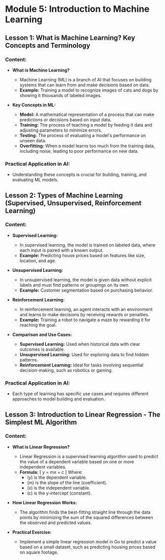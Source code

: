 
# Module 5: Introduction to Machine Learning

## Lesson 1: What is Machine Learning? Key Concepts and Terminology

### Content:
- **What is Machine Learning?**
  - Machine Learning (ML) is a branch of AI that focuses on building systems that can learn from and make decisions based on data.
  - **Example:** Training a model to recognize images of cats and dogs by showing it thousands of labeled images.

- **Key Concepts in ML:**
  - **Model:** A mathematical representation of a process that can make predictions or decisions based on input data.
  - **Training:** The process of teaching a model by feeding it data and adjusting parameters to minimize errors.
  - **Testing:** The process of evaluating a model's performance on unseen data.
  - **Overfitting:** When a model learns too much from the training data, including noise, leading to poor performance on new data.

### Practical Application in AI:
- Understanding these concepts is crucial for building, training, and evaluating ML models.

## Lesson 2: Types of Machine Learning (Supervised, Unsupervised, Reinforcement Learning)

### Content:
- **Supervised Learning:**
  - In supervised learning, the model is trained on labeled data, where each input is paired with a known output.
  - **Example:** Predicting house prices based on features like size, location, and age.

- **Unsupervised Learning:**
  - In unsupervised learning, the model is given data without explicit labels and must find patterns or groupings on its own.
  - **Example:** Customer segmentation based on purchasing behavior.

- **Reinforcement Learning:**
  - In reinforcement learning, an agent interacts with an environment and learns to make decisions by receiving rewards or penalties.
  - **Example:** Training a robot to navigate a maze by rewarding it for reaching the goal.

- **Comparison and Use Cases:**
  - **Supervised Learning:** Used when historical data with clear outcomes is available.
  - **Unsupervised Learning:** Used for exploring data to find hidden patterns.
  - **Reinforcement Learning:** Ideal for tasks involving sequential decision-making, such as robotics or gaming.

### Practical Application in AI:
- Each type of learning has specific use cases and requires different approaches to model building and evaluation.

## Lesson 3: Introduction to Linear Regression - The Simplest ML Algorithm

### Content:
- **What is Linear Regression?**
  - Linear Regression is a supervised learning algorithm used to predict the value of a dependent variable based on one or more independent variables.
  - **Formula:**
    \[
    y = mx + c
    \]
    Where:
    - \(y\) is the dependent variable.
    - \(m\) is the slope of the line (coefficient).
    - \(x\) is the independent variable.
    - \(c\) is the y-intercept (constant).

- **How Linear Regression Works:**
  - The algorithm finds the best-fitting straight line through the data points by minimizing the sum of the squared differences between the observed and predicted values.

- **Practical Exercise:**
  - Implement a simple linear regression model in Go to predict a value based on a small dataset, such as predicting housing prices based on square footage.
